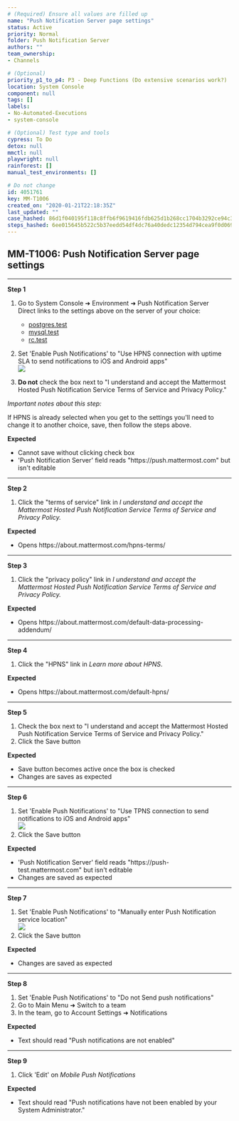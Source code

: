 ```yaml
---
# (Required) Ensure all values are filled up
name: "Push Notification Server page settings"
status: Active
priority: Normal
folder: Push Notification Server
authors: ""
team_ownership: 
- Channels

# (Optional)
priority_p1_to_p4: P3 - Deep Functions (Do extensive scenarios work?)
location: System Console
component: null
tags: []
labels: 
- No-Automated-Executions
- system-console

# (Optional) Test type and tools
cypress: To Do
detox: null
mmctl: null
playwright: null
rainforest: []
manual_test_environments: []

# Do not change
id: 4051761
key: MM-T1006
created_on: "2020-01-21T22:18:35Z"
last_updated: ""
case_hashed: 86d1f040195f118c8ffb6f9619416fdb625d1b268cc1704b3292ce94c333018f06cc745df2941527cd9080e07eaf0a42
steps_hashed: 6ee015645b522c5b37eedd54df4dc76a40dedc12354d794cea9f0d069e23a4c9ae9a692ffde9d2a7669a2eea7ab6acb1
---
```


<!-- (Auto-generated) Based on frontmatter's "key" and "name" -->

## MM-T1006: Push Notification Server page settings

---

**Step 1**

1. Go to System Console ➜ Environment ➜ Push Notification Server\
   Direct links to the settings above on the server of your choice:

   - [postgres.test](https://postgres.test.mattermost.com/admin_console/environment/push_notification_server)
   - [mysql.test](https://mysql.test.mattermost.com/admin_console/environment/push_notification_server)
   - [rc.test](https://rc.test.mattermost.com/admin_console/environment/push_notification_server)

2. Set 'Enable Push Notifications' to "Use HPNS connection with uptime SLA to send notifications to iOS and Android apps"\
   ![](https://smartbear-tm4j-prod-us-west-2-attachment-rich-text.s3.us-west-2.amazonaws.com/embedded-f3277290f945470c4add5d21ef3dc7ca7b74388fc7152bfb6b99ae58c66a95a8-1583523484751-Use+HPNS.png)

3. **Do not** check the box next to "I understand and accept the Mattermost Hosted Push Notification Service Terms of Service and Privacy Policy."

_Important notes about this step:_

If HPNS is already selected when you get to the settings you'll need to change it to another choice, save, then follow the steps above.

**Expected**

- Cannot save without clicking check box
- 'Push Notification Server' field reads "https\://push.mattermost.com" but isn't editable

---

**Step 2**

1. Click the "terms of service" link in _I understand and accept the Mattermost Hosted Push Notification Service Terms of Service and Privacy Policy._

**Expected**

- Opens https\://about.mattermost.com/hpns-terms/

---

**Step 3**

1. Click the "privacy policy" link in _I understand and accept the Mattermost Hosted Push Notification Service Terms of Service and Privacy Policy._

**Expected**

- Opens https\://about.mattermost.com/default-data-processing-addendum/

---

**Step 4**

1. Click the "HPNS" link in _Learn more about HPNS_.

**Expected**

- Opens https\://about.mattermost.com/default-hpns/

---

**Step 5**

1. Check the box next to "I understand and accept the Mattermost Hosted Push Notification Service Terms of Service and Privacy Policy."
2. Click the Save button

**Expected**

- Save button becomes active once the box is checked
- Changes are saves as expected

---

**Step 6**

1. Set 'Enable Push Notifications' to "Use TPNS connection to send notifications to iOS and Android apps"\
   ![](https://smartbear-tm4j-prod-us-west-2-attachment-rich-text.s3.us-west-2.amazonaws.com/embedded-f3277290f945470c4add5d21ef3dc7ca7b74388fc7152bfb6b99ae58c66a95a8-1583759691631-Use+TPNS.png)
2. Click the Save button

**Expected**

- 'Push Notification Server' field reads "https\://push-test.mattermost.com" but isn't editable
- Changes are saved as expected

---

**Step 7**

1. Set 'Enable Push Notifications' to "Manually enter Push Notification service location"\
   ![](https://smartbear-tm4j-prod-us-west-2-attachment-rich-text.s3.us-west-2.amazonaws.com/embedded-f3277290f945470c4add5d21ef3dc7ca7b74388fc7152bfb6b99ae58c66a95a8-1583760000607-Manually+enter.png)
2. Click the Save button

**Expected**

- Changes are saved as expected

---

**Step 8**

1. Set 'Enable Push Notifications' to "Do not Send push notifications"
2. Go to Main Menu ➜ Switch to a team
3. In the team, go to Account Settings ➜ Notifications

**Expected**

- Text should read "Push notifications are not enabled"

---

**Step 9**

1. Click 'Edit' on _Mobile Push Notifications_

**Expected**

- Text should read "Push notifications have not been enabled by your System Administrator."
